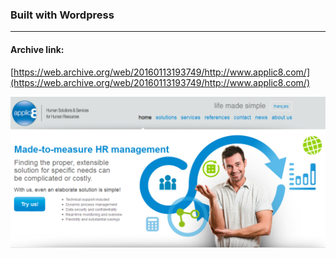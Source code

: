 ### Built with Wordpress
---
#### Archive link: 
[https://web.archive.org/web/20160113193749/http://www.applic8.com/](https://web.archive.org/web/20160113193749/http://www.applic8.com/)

![Applic8](./screenshot.png)

